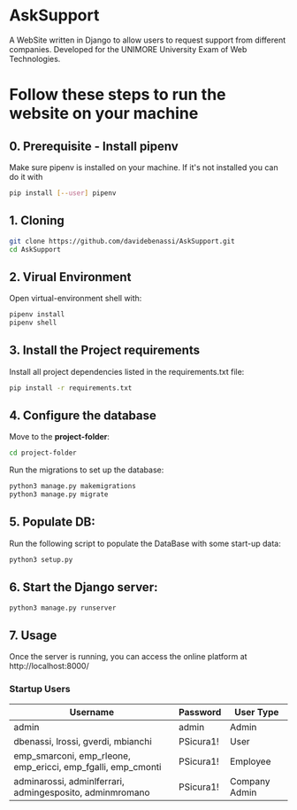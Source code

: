 # AskSupport
A WebSite written in Django to allow users to request support from different companies.
Developed for the UNIMORE University Exam of Web Technologies.

# Follow these steps to run the website on your machine

## 0. Prerequisite - Install pipenv
Make sure pipenv is installed on your machine.
If it's not installed you can do it with
```bash
pip install [--user] pipenv
```

## 1. Cloning
```bash
git clone https://github.com/davidebenassi/AskSupport.git
cd AskSupport
```
## 2. Virual Environment

Open virtual-environment shell with:

```bash
pipenv install
pipenv shell
```
## 3. Install the Project requirements
Install all project dependencies listed in the requirements.txt file:
```bash
pip install -r requirements.txt
```
## 4. Configure the database
Move to the **project-folder**:
```bash
cd project-folder
```
Run the migrations to set up the database:
```bash
python3 manage.py makemigrations
python3 manage.py migrate
```
## 5. Populate DB:
Run the following script to populate the DataBase with some start-up data:
```bash
python3 setup.py
```

## 6. Start the Django server:
```bash
python3 manage.py runserver
```
## 7. Usage
Once the server is running, you can access the online platform at http://localhost:8000/ 

### Startup Users

| Username    | Password                | User Type      |
|-------------|-------------------------|----------------|
| admin       | admin                   | Admin          |
| dbenassi, lrossi, gverdi, mbianchi | PSicura1! | User  |
| emp_smarconi, emp_rleone, emp_ericci, emp_fgalli, emp_cmonti | PSicura1! | Employee |
| adminarossi, adminlferrari, admingesposito, adminmromano | PSicura1! | Company Admin |

